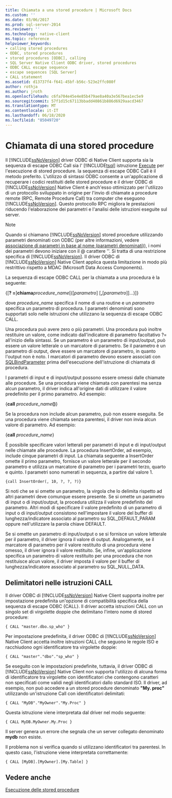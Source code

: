 ```yaml
---
title: Chiamata a una stored procedure | Microsoft Docs
ms.custom: ''
ms.date: 03/06/2017
ms.prod: sql-server-2014
ms.reviewer: ''
ms.technology: native-client
ms.topic: reference
helpviewer_keywords:
- calling stored procedures
- ODBC, stored procedures
- stored procedures [ODBC], calling
- SQL Server Native Client ODBC driver, stored procedures
- ODBC CALL escape sequence
- escape sequences [SQL Server]
- CALL statement
ms.assetid: d13737f4-f641-45bf-b56c-523e2ffc080f
author: rothja
ms.author: jroth
ms.openlocfilehash: c6fa704e45e4e85b479ae8a40a3e567bea1ec5e9
ms.sourcegitcommit: 57f1d15c67113bbadd40861b886d6929aacd3467
ms.translationtype: MT
ms.contentlocale: it-IT
ms.lasthandoff: 06/18/2020
ms.locfileid: "85049720"
---
```

# <a name="calling-a-stored-procedure"></a>Chiamata di una stored procedure
  Il [!INCLUDE[ssNoVersion](../../includes/ssnoversion-md.md)] driver ODBC di Native Client supporta sia la sequenza di escape ODBC Call sia l' [!INCLUDE[tsql](../../includes/tsql-md.md)] istruzione [Execute](/sql/t-sql/language-elements/execute-transact-sql) per l'esecuzione di stored procedure. la sequenza di escape ODBC Call è il metodo preferito. L'utilizzo di sintassi ODBC consente a un'applicazione di recuperare i codici restituiti delle stored procedure e il driver ODBC di [!INCLUDE[ssNoVersion](../../includes/ssnoversion-md.md)] Native Client è anch'esso ottimizzato per l'utilizzo di un protocollo sviluppato in origine per l'invio di chiamate a procedure remote (RPC, Remote Procedure Call) tra computer che eseguono [!INCLUDE[ssNoVersion](../../includes/ssnoversion-md.md)]. Questo protocollo RPC migliora le prestazioni riducendo l'elaborazione dei parametri e l'analisi delle istruzioni eseguite sul server.  
  
> [!NOTE]  
>  Quando si chiamano [!INCLUDE[ssNoVersion](../../includes/ssnoversion-md.md)] stored procedure utilizzando parametri denominati con ODBC (per altre informazioni, vedere [associazione di parametri in base al nome (parametri denominati)](https://go.microsoft.com/fwlink/?LinkID=209721)), i nomi dei parametri devono iniziare con il \@ carattere ''. Si tratta di una restrizione specifica di [!INCLUDE[ssNoVersion](../../includes/ssnoversion-md.md)]. Il driver ODBC di [!INCLUDE[ssNoVersion](../../includes/ssnoversion-md.md)] Native Client applica questa limitazione in modo più restrittivo rispetto a MDAC (Microsoft Data Access Components).  
  
 La sequenza di escape ODBC CALL per la chiamata a una procedura è la seguente:  
  
 {[**? =**]**chiama**_procedure_name_[([*parametro*] [**,**[*parametro*]]...)]}  
  
 dove *procedure_name* specifica il nome di una routine e un *parametro* specifica un parametro di procedura. I parametri denominati sono supportati solo nelle istruzioni che utilizzano la sequenza di escape ODBC CALL.  
  
 Una procedura può avere zero o più parametri. Una procedura può inoltre restituire un valore, come indicato dall'indicatore di parametro facoltativo ?= all'inizio della sintassi. Se un parametro è un parametro di input/output, può essere un valore letterale o un marcatore di parametro. Se il parametro è un parametro di output, deve essere un marcatore di parametro, in quanto l'output non è noto. I marcatori di parametro devono essere associati con [SQLBindParameter](../../relational-databases/native-client-odbc-api/sqlbindparameter.md) prima dell'esecuzione dell'istruzione di chiamata di procedura.  
  
 I parametri di input e di input/output possono essere omessi dalle chiamate alle procedure. Se una procedura viene chiamata con parentesi ma senza alcun parametro, il driver indica all'origine dati di utilizzare il valore predefinito per il primo parametro. Ad esempio:  
  
 {**call** _procedure_name_**()**}  
  
 Se la procedura non include alcun parametro, può non essere eseguita. Se una procedura viene chiamata senza parentesi, il driver non invia alcun valore di parametro. Ad esempio:  
  
 {**call** _procedure_name_}  
  
 È possibile specificare valori letterali per parametri di input e di input/output nelle chiamate alle procedure. La procedura InsertOrder, ad esempio, include cinque parametri di input. La chiamata seguente a InsertOrder omette il primo parametro, fornisce un valore letterale per il secondo parametro e utilizza un marcatore di parametro per i parametri terzo, quarto e quinto. I parametri sono numerati in sequenza, a partire dal valore 1.  
  
```  
{call InsertOrder(, 10, ?, ?, ?)}  
```  
  
 Si noti che se si omette un parametro, la virgola che lo delimita rispetto ad altri parametri deve comunque essere presente. Se si omette un parametro di input o di input/output, la procedura utilizza il valore predefinito del parametro. Altri modi di specificare il valore predefinito di un parametro di input o di input/output consistono nell'impostare il valore del buffer di lunghezza/indicatore associato al parametro su SQL_DEFAULT_PARAM oppure nell'utilizzare la parola chiave DEFAULT.  
  
 Se si omette un parametro di input/output o se si fornisce un valore letterale per il parametro, il driver ignora il valore di output. Analogamente, se il marcatore di parametro per il valore restituito di una procedura viene omesso, il driver ignora il valore restituito. Se, infine, un'applicazione specifica un parametro di valore restituito per una procedura che non restituisce alcun valore, il driver imposta il valore per il buffer di lunghezza/indicatore associato al parametro su SQL_NULL_DATA.  
  
## <a name="delimiters-in-call-statements"></a>Delimitatori nelle istruzioni CALL  
 Il driver ODBC di [!INCLUDE[ssNoVersion](../../includes/ssnoversion-md.md)] Native Client supporta inoltre per impostazione predefinita un'opzione di compatibilità specifica della sequenza di escape ODBC {CALL}. Il driver accetta istruzioni CALL con un singolo set di virgolette doppie che delimitano l'intero nome di stored procedure:  
  
```  
{ CALL "master.dbo.sp_who" }  
```  
  
 Per impostazione predefinita, il driver ODBC di [!INCLUDE[ssNoVersion](../../includes/ssnoversion-md.md)] Native Client accetta inoltre istruzioni CALL che seguono le regole ISO e racchiudono ogni identificatore tra virgolette doppie:  
  
```  
{ CALL "master"."dbo"."sp_who" }  
```  
  
 Se eseguito con le impostazioni predefinite, tuttavia, il driver ODBC di [!INCLUDE[ssNoVersion](../../includes/ssnoversion-md.md)] Native Client non supporta l'utilizzo di alcuna forma di identificatore tra virgolette con identificatori che contengono caratteri non specificati come validi negli identificatori dallo standard ISO. Il driver, ad esempio, non può accedere a un stored procedure denominato **"My. proc"** utilizzando un'istruzione Call con identificatori delimitati:  
  
```  
{ CALL "MyDB"."MyOwner"."My.Proc" }  
```  
  
 Questa istruzione viene interpretata dal driver nel modo seguente:  
  
```  
{ CALL MyDB.MyOwner.My.Proc }  
```  
  
 Il server genera un errore che segnala che un server collegato denominato **mydb** non esiste.  
  
 Il problema non si verifica quando si utilizzano identificatori tra parentesi. In questo caso, l'istruzione viene interpretata correttamente:  
  
```  
{ CALL [MyDB].[MyOwner].[My.Table] }  
```  
  
## <a name="see-also"></a>Vedere anche  
 [Esecuzione delle stored procedure](../../relational-databases/native-client-odbc-stored-procedures/running-stored-procedures.md)  
  
  

